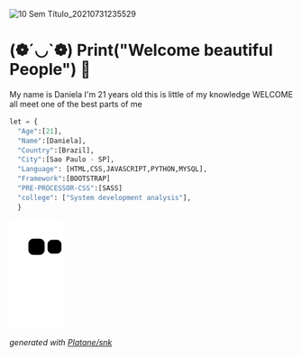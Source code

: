 ![10 Sem Título_20210731235529](https://user-images.githubusercontent.com/81580725/127784625-7ece538c-b63f-4d31-883b-8e9d9de2cd20.png)
#  (❁´◡`❁) Print("Welcome beautiful People") 🦁


My name is Daniela
 I'm 21 years old
this is little of my knowledge
WELCOME all meet one of the best parts of me



```python
let = {
  "Age":[21],
  "Name":[Daniela],
  "Country":[Brazil],
  "City":[Sao Paulo - SP],
  "Language": [HTML,CSS,JAVASCRIPT,PYTHON,MYSQL],
  "Framework":[BOOTSTRAP]
  "PRE-PROCESSOR-CSS":[SASS]
  "college": ["System development analysis"],
  }
```

 

  ![github contribution grid snake animation](https://raw.githubusercontent.com/danizinh/danizinh/output/github-contribution-grid-snake.svg)

_generated with [Platane/snk](https://github.com/Platane/snk)_



